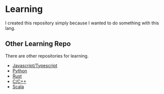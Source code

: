 # Learning

I created this repository simply because I wanted to do something with this lang.

## Other Learning Repo

There are other repositories for learning.  

* [Javascript/Typescript](https://github.com/bella2391/Learning/tree/js/ts)
* [Python](https://github.com/bella2391/Learning/tree/python)
* [Rust](https://github.com/bella2391/Learning/tree/rust)
* [C/C++](https://github.com/bella2391/Learning/tree/c)
* [Scala](https://github.com/bella2391/Learning/tree/scala)

